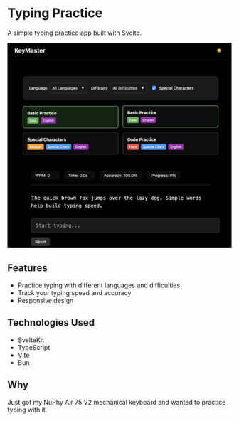 # Typing Practice

A simple typing practice app built with Svelte.

![Preview](./preview.png)

## Features

- Practice typing with different languages and difficulties
- Track your typing speed and accuracy
- Responsive design

## Technologies Used

- SvelteKit
- TypeScript
- Vite
- Bun

## Why

Just got my NuPhy Air 75 V2 mechanical keyboard and wanted to practice typing with it.